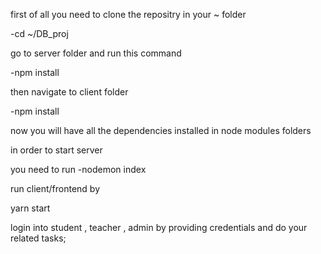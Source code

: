 first of all you need to clone the repositry in your ~ folder

-cd ~/DB_proj

go to server folder and run this command

-npm install

then navigate to client folder

-npm install

now you will have all the dependencies installed in node modules folders

in order to start server

you need to run
-nodemon index

run client/frontend by

yarn start

login into student , teacher , admin
by providing credentials and do your related tasks;
